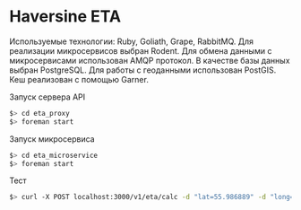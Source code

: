 # Haversine ETA

Используемые технологии: Ruby, Goliath, Grape, RabbitMQ.
Для реализации микросервисов выбран Rodent.
Для обмена данными с микросервисами использован AMQP протокол.
В качестве базы данных выбран PostgreSQL.
Для работы с геоданными использован PostGIS.
Кеш реализован с помощью Garner.

Запуск сервера API

```bash
$> cd eta_proxy
$> foreman start
```

Запуск микросервиса

```bash
$> cd eta_microservice
$> foreman start
```

Тест
```bash
$> curl -X POST localhost:3000/v1/eta/calc -d "lat=55.986889" -d "long=54.717261"

```

